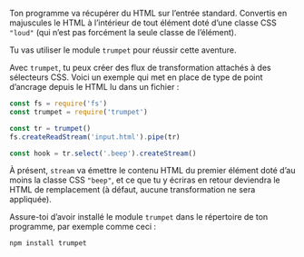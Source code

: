 Ton programme va récupérer du HTML sur l’entrée standard. Convertis en
majuscules le HTML à l’intérieur de tout élément doté d’une classe CSS `"loud"`
(qui n’est pas forcément la seule classe de l’élément).

Tu vas utiliser le module `trumpet` pour réussir cette aventure.

Avec `trumpet`, tu peux créer des flux de transformation attachés à des
sélecteurs CSS. Voici un exemple qui met en place de type de point d’ancrage
depuis le HTML lu dans un fichier :

```js
const fs = require('fs')
const trumpet = require('trumpet')

const tr = trumpet()
fs.createReadStream('input.html').pipe(tr)

const hook = tr.select('.beep').createStream()
```

À présent, `stream` va émettre le contenu HTML du premier élément doté
d’au moins la classe CSS `"beep"`, et ce que tu y écriras en retour deviendra
le HTML de remplacement (à défaut, aucune transformation ne sera appliquée).

Assure-toi d’avoir installé le module `trumpet` dans le
répertoire de ton programme, par exemple comme ceci :

    npm install trumpet
